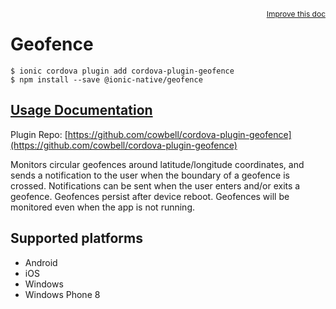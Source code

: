 <a style="float:right;font-size:12px;" href="http://github.com/ionic-team/ionic-native/edit/master/src/@ionic-native/plugins/geofence/index.ts#L4">
  Improve this doc
</a>

# Geofence

```
$ ionic cordova plugin add cordova-plugin-geofence
$ npm install --save @ionic-native/geofence
```

## [Usage Documentation](https://ionicframework.com/docs/native/geofence/)

Plugin Repo: [https://github.com/cowbell/cordova-plugin-geofence](https://github.com/cowbell/cordova-plugin-geofence)

Monitors circular geofences around latitude/longitude coordinates, and sends a notification to the user when the boundary of a geofence is crossed. Notifications can be sent when the user enters and/or exits a geofence.
Geofences persist after device reboot. Geofences will be monitored even when the app is not running.

## Supported platforms
- Android
- iOS
- Windows
- Windows Phone 8



